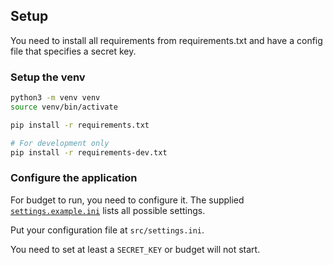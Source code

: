 ## Setup

You need to install all requirements from requirements.txt and have a config file that specifies a secret key.

### Setup the venv

```sh
python3 -m venv venv
source venv/bin/activate

pip install -r requirements.txt

# For development only
pip install -r requirements-dev.txt
```

### Configure the application

For budget to run, you need to configure it. The supplied [`settings.example.ini`](src/settings.example.ini) lists
all possible settings.

Put your configuration file at `src/settings.ini`.

You need to set at least a `SECRET_KEY` or budget will not start.
